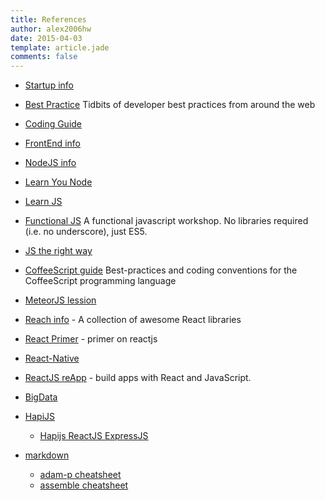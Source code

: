 ```yaml
---
title: References
author: alex2006hw
date: 2015-04-03
template: article.jade
comments: false
---
```


- [Startup info](https://github.com/dennybritz/startupreadings)
- [Best Practice](https://github.com/timoxley/best-practices) Tidbits of developer best practices from around the web
- [Coding Guide](https://github.com/thoughtbot/guides)
- [FrontEnd info](https://github.com/natew/frontend-stuff)
- [NodeJS info](https://github.com/sindresorhus/awesome-nodejs)
 - [Learn You Node](https://github.com/rvagg/learnyounode)
- [Learn JS](https://github.com/liammclennan/JavaScript-Koans)
 - [Functional JS](https://github.com/timoxley/functional-javascript-workshop) A functional javascript workshop. No libraries required (i.e. no underscore), just ES5.
 - [JS the right way](https://github.com/learn-usertoken/js-the-right-way)
- [CoffeeScript guide](https://github.com/polarmobile/coffeescript-style-guide) Best-practices and coding conventions for the CoffeeScript programming language
- [MeteorJS lession](https://github.com/ericdouglas/Meteor-Learning)
- [Reach info](https://github.com/enaqx/awesome-react) - A collection of awesome React libraries
 - [React Primer](https://github.com/mikechau/react-primer-draft) - primer on reactjs
 - [React-Native](https://github.com/facebook/react-native)
 - [ReactJS reApp](https://github.com/reapp) - build apps with React and JavaScript.
- [BigData](https://github.com/znation/awesome-bigdata)
- [HapiJS](https://github.com/hapijs)
  - [Hapijs ReactJS ExpressJS](http://mullet.io/)

- [markdown](http://daringfireball.net/projects/markdown/)
  - [adam-p cheatsheet](https://github.com/adam-p/markdown-here/wiki/Markdown-Cheatsheet)
  - [assemble cheatsheet](http://assemble.io/docs/Cheatsheet-Markdown.html)
